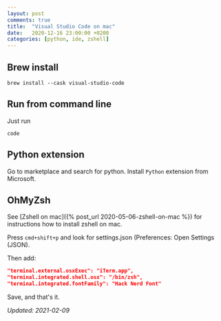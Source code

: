 ```yaml
---
layout: post
comments: true
title:  "Visual Studio Code on mac"
date:   2020-12-16 23:00:00 +0200
categories: [python, ide, zshell]
---
```


## Brew install

``` shell
brew install --cask visual-studio-code
```

## Run from command line

Just run 
``` shell
code
```

## Python extension

Go to marketplace and search for python. Install `Python` extension from Microsoft.

## OhMyZsh

See [Zshell on mac]({% post_url 2020-05-06-zshell-on-mac %}) for instructions how to install zshell on mac.

Press `cmd+shift+p` and look for settings.json (Preferences: Open Settings (JSON).

Then add:

``` json
"terminal.external.osxExec": "iTerm.app",
"terminal.integrated.shell.osx": "/bin/zsh",
"terminal.integrated.fontFamily": "Hack Nerd Font"
```

Save, and that's it.

_Updated: 2021-02-09_
